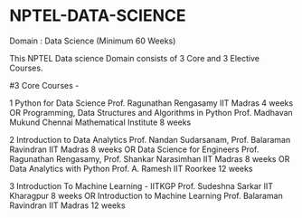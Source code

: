 # NPTEL-DATA-SCIENCE
Domain : Data Science (Minimum 60 Weeks)

This NPTEL Data science Domain consists of 3 Core and 3 Elective Courses.

#3 Core Courses - 

1	Python for Data Science	Prof. Ragunathan Rengasamy	IIT Madras	4 weeks
   OR
  Programming, Data Structures and Algorithms in Python	Prof. Madhavan Mukund	Chennai Mathematical Institute	8 weeks	

2	Introduction to Data Analytics	Prof. Nandan Sudarsanam, Prof. Balaraman Ravindran	IIT Madras	8 weeks	
   OR
  Data Science for Engineers	Prof. Ragunathan Rengasamy, Prof. Shankar Narasimhan	IIT Madras	8 weeks	
	 OR
  Data Analytics with Python	Prof. A. Ramesh	IIT Roorkee	12 weeks	

3	Introduction To Machine Learning - IITKGP	Prof. Sudeshna Sarkar	IIT Kharagpur	8 weeks	
   OR
  Introduction to Machine Learning	Prof. Balaraman Ravindran	IIT Madras	12 weeks	
